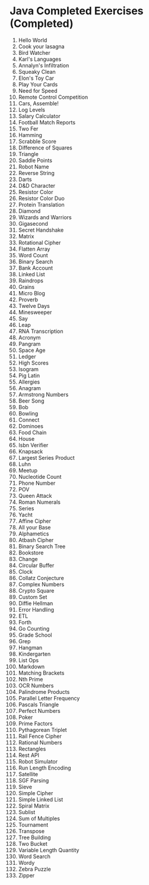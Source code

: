 # Java Completed Exercises (Completed)
1. Hello World
2. Cook your lasagna
3. Bird Watcher
4. Karl's Languages
5. Annalyn's Infiltration
6. Squeaky Clean
7. Elon's Toy Car
8. Play Your Cards
9. Need for Speed
10. Remote Control Competition
11. Cars, Assemble!
12. Log Levels
13. Salary Calculator
14. Football Match Reports
15. Two Fer
16. Hamming
17. Scrabble Score
18. Difference of Squares
19. Triangle
20. Saddle Points
21. Robot Name
22. Reverse String
23. Darts
24. D&D Character
25. Resistor Color
26. Resistor Color Duo
27. Protein Translation
28. Diamond
29. Wizards and Warriors
30. Gigasecond
31. Secret Handshake
32. Matrix
33. Rotational Cipher
34. Flatten Array
35. Word Count
36. Binary Search
37. Bank Account
38. Linked List
39. Raindrops
40. Grains
41. Micro Blog
42. Proverb
43. Twelve Days
44. Minesweeper
45. Say
46. Leap
47. RNA Transcription
48. Acronym
49. Pangram
50. Space Age
51. Ledger
52. High Scores
53. Isogram
54. Pig Latin
55. Allergies
56. Anagram
57. Armstrong Numbers
58. Beer Song
59. Bob
60. Bowling
61. Connect
62. Dominoes
63. Food Chain
64. House
65. Isbn Verifier
66. Knapsack
67. Largest Series Product
68. Luhn
69. Meetup
70. Nucleotide Count
71. Phone Number
72. POV
73. Queen Attack
74. Roman Numerals
75. Series
76. Yacht
77. Affine Cipher
78. All your Base
79. Alphametics
80. Atbash Cipher
81. Binary Search Tree
82. Bookstore
83. Change
84. Circular Buffer
85. Clock
86. Collatz Conjecture
87. Complex Numbers
88. Crypto Square
89. Custom Set
90. Diffie Hellman
91. Error Handling
92. ETL
93. Forth
94. Go Counting
95. Grade School
96. Grep
97. Hangman
98. Kindergarten
99. List Ops
100. Markdown
101. Matching Brackets
102. Nth Prime
103. OCR Numbers
104. Palindrome Products
105. Parallel Letter Frequency
106. Pascals Triangle
107. Perfect Numbers
108. Poker
109. Prime Factors
110. Pythagorean Triplet
111. Rail Fence Cipher
112. Rational Numbers
113. Rectangles
114. Rest API
115. Robot Simulator
116. Run Length Encoding
117. Satellite
118. SGF Parsing
119. Sieve
120. Simple Cipher
121. Simple Linked List
122. Spiral Matrix
123. Sublist
124. Sum of Multiples
125. Tournament
126. Transpose
127. Tree Building
128. Two Bucket
129. Variable Length Quantity
130. Word Search
131. Wordy
132. Zebra Puzzle
133. Zipper